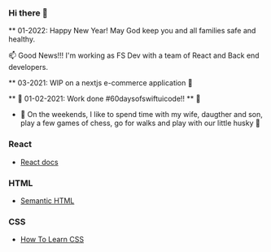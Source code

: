 ### Hi there 👋

** 01-2022: Happy New Year! May God keep you and all families safe and healthy. 

📫 Good News!!! I'm working as FS Dev with a team of React and Back end developers.

** 03-2021: WIP on a nextjs e-commerce application 📐

** 🌱 01-02-2021: Work done #60daysofswiftuicode!! ** 🚀
- 💬 On the weekends, I like to spend time with my wife, daugther and son, play a few games of chess, go for walks and play with our little husky 🐾

### React

- [React docs](https://reactjs.org/docs/getting-started.html)

### HTML

- [Semantic HTML](https://internetingishard.com/html-and-css/semantic-html/)

### CSS

- [How To Learn CSS](https://www.smashingmagazine.com/2019/01/how-to-learn-css/)

<!--
**sdbeng/sdbeng** is a ✨ _special_ ✨ repository because its `README.md` (this file) appears on your GitHub profile.

Here are some ideas to get you started:

- 🔭 I’m currently working on ...
- 🌱 I’m currently learning ...
- 👯 I’m looking to collaborate on ...
- 🤔 I’m looking for help with ...
- 💬 Ask me about ...
- 📫 How to reach me: ...
- 😄 Pronouns: ...
- ⚡ Fun fact: ...
-->


